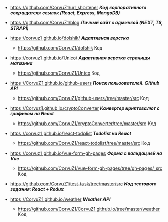   *  <https://github.com/CorvuZ1/url_shortener>  **_Код корпоративного сокращателя ссылок (React, Express, MongoDB)_**

  *  <https://github.com/CorvuZ1/blog> **_Личный сайт с админкой (NEXT, TS, STRAPI)_**

  *  <https://corvuz1.github.io/dolshik/> **_Адаптивная верстка_**
     - <https://github.com/CorvuZ1/dolshik> Код
  
  *  <https://corvuz1.github.io/Unico/> **_Адаптивная верстка страницы магазина_**  
     - <https://github.com/CorvuZ1/Unico> Код  

  *  <https://CorvuZ1.github.io/github-users>  **_Поиск пользователей. Github API_**  
     - <https://github.com/CorvuZ1/github-users/tree/master/src>  Код  

  *  <https://Corvuz1.github.io/cryptoConverter>  **_Конвертер криптовалют с графиком на React_**  
     - <https://github.com/CorvuZ1/cryptoConverter/tree/master/src>  Код  

  *  <https://corvuz1.github.io/react-todolist>  **_Todolist на React_**  
     - <https://github.com/CorvuZ1/react-todolist/tree/master/src>  Код  

  *  <https://corvuz1.github.io/vue-form-gh-pages>  **_Форма с валидацией на Vue_**  
     - <https://github.com/CorvuZ1/vue-form-gh-pages/tree/gh-pages/_src>  Код

  *  <https://github.com/CorvuZ1/test-task/tree/master/src>  **_Код тестового задания: React + Redux_**  

  *  <https://CorvuZ1.github.io/weather>  **_Weather API_**  
     - <https://github.com/CorvuZ1/CorvuZ1.github.io/tree/master/weather>  Код  




